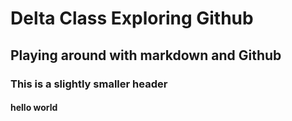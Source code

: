 # Delta Class Exploring Github

## Playing around with markdown and Github

### This is a slightly smaller header

#### hello world